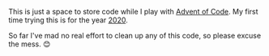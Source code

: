 This is just a space to store code while I play with [Advent of Code]. My first time trying this is for the year [2020].

So far I've mad no real effort to clean up any of this code, so please excuse the mess. :blush:

<!--Links-->

[Advent of Code]: https://adventofcode.com/
[2020]: adventofcode2020
